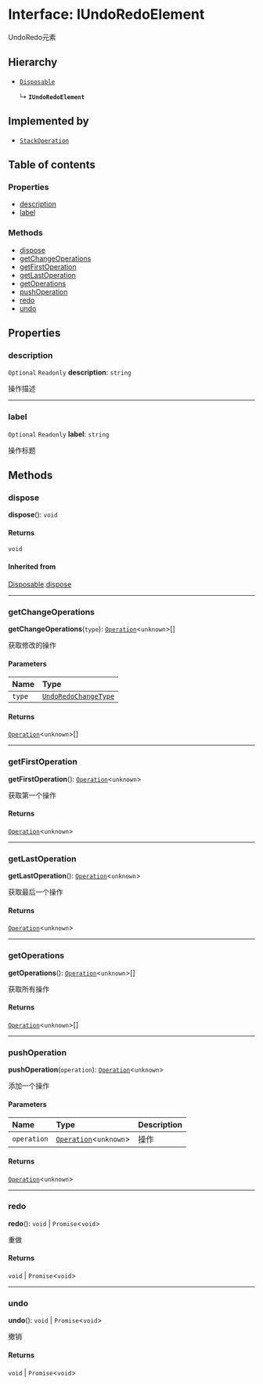 # Interface: IUndoRedoElement

UndoRedo元素

## Hierarchy

* [`Disposable`](/en/auto-docs/fixed-layout-editor/interfaces/Disposable-1.md)

  ↳ **`IUndoRedoElement`**

## Implemented by

* [`StackOperation`](/en/auto-docs/fixed-layout-editor/classes/StackOperation.md)

## Table of contents

### Properties

* [description](/en/auto-docs/fixed-layout-editor/interfaces/IUndoRedoElement.md#description)
* [label](/en/auto-docs/fixed-layout-editor/interfaces/IUndoRedoElement.md#label)

### Methods

* [dispose](/en/auto-docs/fixed-layout-editor/interfaces/IUndoRedoElement.md#dispose)
* [getChangeOperations](/en/auto-docs/fixed-layout-editor/interfaces/IUndoRedoElement.md#getchangeoperations)
* [getFirstOperation](/en/auto-docs/fixed-layout-editor/interfaces/IUndoRedoElement.md#getfirstoperation)
* [getLastOperation](/en/auto-docs/fixed-layout-editor/interfaces/IUndoRedoElement.md#getlastoperation)
* [getOperations](/en/auto-docs/fixed-layout-editor/interfaces/IUndoRedoElement.md#getoperations)
* [pushOperation](/en/auto-docs/fixed-layout-editor/interfaces/IUndoRedoElement.md#pushoperation)
* [redo](/en/auto-docs/fixed-layout-editor/interfaces/IUndoRedoElement.md#redo)
* [undo](/en/auto-docs/fixed-layout-editor/interfaces/IUndoRedoElement.md#undo)

## Properties

### description

`Optional` `Readonly` **description**: `string`

操作描述

***

### label

`Optional` `Readonly` **label**: `string`

操作标题

## Methods

### dispose

**dispose**(): `void`

#### Returns

`void`

#### Inherited from

[Disposable](/en/auto-docs/fixed-layout-editor/interfaces/Disposable-1.md).[dispose](/en/auto-docs/fixed-layout-editor/interfaces/Disposable-1.md#dispose)

***

### getChangeOperations

**getChangeOperations**(`type`): [`Operation`](/en/auto-docs/fixed-layout-editor/interfaces/Operation.md)<`unknown`>\[]

获取修改的操作

#### Parameters

| Name | Type |
| :------ | :------ |
| `type` | [`UndoRedoChangeType`](/en/auto-docs/fixed-layout-editor/enums/UndoRedoChangeType.md) |

#### Returns

[`Operation`](/en/auto-docs/fixed-layout-editor/interfaces/Operation.md)<`unknown`>\[]

***

### getFirstOperation

**getFirstOperation**(): [`Operation`](/en/auto-docs/fixed-layout-editor/interfaces/Operation.md)<`unknown`>

获取第一个操作

#### Returns

[`Operation`](/en/auto-docs/fixed-layout-editor/interfaces/Operation.md)<`unknown`>

***

### getLastOperation

**getLastOperation**(): [`Operation`](/en/auto-docs/fixed-layout-editor/interfaces/Operation.md)<`unknown`>

获取最后一个操作

#### Returns

[`Operation`](/en/auto-docs/fixed-layout-editor/interfaces/Operation.md)<`unknown`>

***

### getOperations

**getOperations**(): [`Operation`](/en/auto-docs/fixed-layout-editor/interfaces/Operation.md)<`unknown`>\[]

获取所有操作

#### Returns

[`Operation`](/en/auto-docs/fixed-layout-editor/interfaces/Operation.md)<`unknown`>\[]

***

### pushOperation

**pushOperation**(`operation`): [`Operation`](/en/auto-docs/fixed-layout-editor/interfaces/Operation.md)<`unknown`>

添加一个操作

#### Parameters

| Name | Type | Description |
| :------ | :------ | :------ |
| `operation` | [`Operation`](/en/auto-docs/fixed-layout-editor/interfaces/Operation.md)<`unknown`> | 操作 |

#### Returns

[`Operation`](/en/auto-docs/fixed-layout-editor/interfaces/Operation.md)<`unknown`>

***

### redo

**redo**(): `void` | `Promise`<`void`>

重做

#### Returns

`void` | `Promise`<`void`>

***

### undo

**undo**(): `void` | `Promise`<`void`>

撤销

#### Returns

`void` | `Promise`<`void`>
